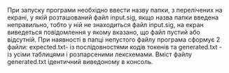 При запуску програми необхідно ввести назву папки, з перелічених на екрані, у якій розташований файл input.sig, якщо назва папки введена неправильно, тобто у ній не знаходиться файл input.sig, на екран виведеться повідомлення у якому вказано, що файл пустий або відсутній. При наявності в папці непустого файлу програма сформує 2 файли:  expected.txt- із послідовностями кодів токенів та generated.txt - із усіми таблицями і розпарсеними лексхемами. Вміст файлу generated.txt ідентичний виведоному в консоль.
